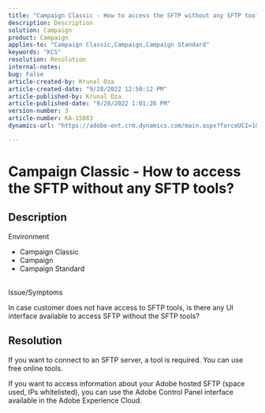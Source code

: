 ```yaml
---
title: "Campaign Classic - How to access the SFTP without any SFTP tools?"
description: Description
solution: Campaign
product: Campaign
applies-to: "Campaign Classic,Campaign,Campaign Standard"
keywords: "KCS"
resolution: Resolution
internal-notes: 
bug: False
article-created-by: Krunal Oza
article-created-date: "9/28/2022 12:50:12 PM"
article-published-by: Krunal Oza
article-published-date: "9/28/2022 1:01:26 PM"
version-number: 3
article-number: KA-15083
dynamics-url: "https://adobe-ent.crm.dynamics.com/main.aspx?forceUCI=1&pagetype=entityrecord&etn=knowledgearticle&id=8537a612-2c3f-ed11-9db1-000d3a5c1bcc"

---
```

# Campaign Classic - How to access the SFTP without any SFTP tools?

## Description

Environment<br>


- Campaign Classic
- Campaign
- Campaign Standard



<br>Issue/Symptoms<br>


In case customer does not have access to SFTP tools, is there any UI interface available to access SFTP without the SFTP tools?




## Resolution


If you want to connect to an SFTP server, a tool is required. You can use free online tools.

If you want to access information about your Adobe hosted SFTP (space used, IPs whitelisted), you can use the Adobe Control Panel interface available in the Adobe Experience Cloud.
